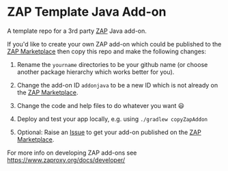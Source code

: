 # ZAP Template Java Add-on

A template repo for a 3rd party [ZAP](https://www.zaproxy.org) Java add-on.

If you'd like to create your own ZAP add-on which could be published to the [ZAP Marketplace](https://www.zaproxy.org/addons/) then copy this repo and make the following changes:

1. Rename the `yourname` directories to be your github name (or choose another package hierarchy which works better for you).

1. Change the add-on ID `addonjava` to be a new ID which is not already on the [ZAP Marketplace](https://www.zaproxy.org/addons/).

1. Change the code and help files to do whatever you want :smiley:

1. Deploy and test your app locally, e.g. using `./gradlew copyZapAddon`

1. Optional: Raise an [Issue](https://github.com/zaproxy/zaproxy/issues/new?assignees=&labels=marketplace&template=third-party-addon.yml) to get your add-on published on the [ZAP Marketplace](https://www.zaproxy.org/addons/).

For more info on developing ZAP add-ons see https://www.zaproxy.org/docs/developer/
